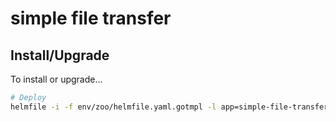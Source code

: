 # simple file transfer

## Install/Upgrade

To install or upgrade...

```sh
# Deploy
helmfile -i -f env/zoo/helmfile.yaml.gotmpl -l app=simple-file-transfer apply --skip-deps
```
